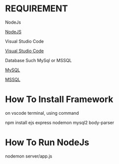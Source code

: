 REQUIREMENT 
=============
NodeJs

[NodeJS](https://nodejs.org/en)

Visual Studio Code

[Visual Studio Code](https://code.visualstudio.com/)

Database Such MySql or MSSQL

[MySQL](https://dev.mysql.com/downloads/)

[MSSQL](https://www.microsoft.com/en-us/sql-server/sql-server-downloads)

How To Install Framework
=========
on vscode terminal, using command

npm install ejs express nodemon mysql2 body-parser 

How To Run NodeJs
=========
nodemon server/app.js
